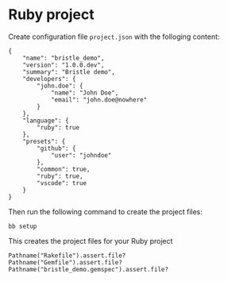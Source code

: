 # Ruby project

Create configuration file `project.json` with the folloging content:

    {
        "name": "bristle_demo",
        "version": "1.0.0.dev",
        "summary": "Bristle demo",
        "developers": {
            "john.doe": {
                "name": "John Doe",
                "email": "john.doe@nowhere"
            }
        },
        "language": {
            "ruby": true
        },
        "presets": {
            "github": {
                "user": "johndoe"
            },
            "common": true,
            "ruby": true,
            "vscode": true
        }
    }

Then run the following command to create the project files:

    bb setup

This creates the project files for your Ruby project

    Pathname("Rakefile").assert.file?
    Pathname("Gemfile").assert.file?
    Pathname("bristle_demo.gemspec").assert.file?    